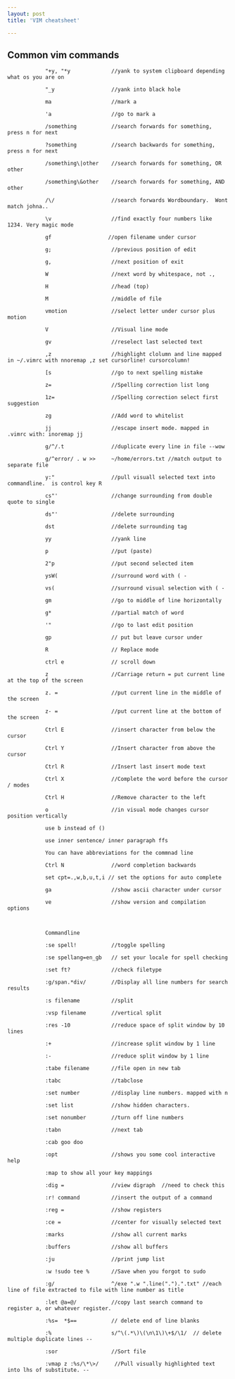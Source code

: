 ```yaml
---
layout: post
title: 'VIM cheatsheet'

---
```


Common vim commands
--------------------


				"+y, "*y             //yank to system clipboard depending what os you are on
				
				"_y                  //yank into black hole
				
				ma                   //mark a
				
				'a                   //go to mark a
				
				/something           //search forwards for something, press n for next
				
				?something           //search backwards for something, press n for next
				
				/something\|other    //search forwards for something, OR other
				
				/something\&other    //search forwards for something, AND other
				
				/\/                  //search forwards Wordboundary.  Wont match johna..
				
				\v                   //find exactly four numbers like 1234. Very magic mode
				
				gf                  //open filename under cursor
				
				g;                   //previous position of edit
				
				g,                   //next position of exit
				
				W                    //next word by whitespace, not .,
				
				H                    //head (top)
				
				M                    //middle of file
				
				vmotion              //select letter under cursor plus motion
				
				V                    //Visual line mode
				
				gv                   //reselect last selected text
				
				,z                   //highlight clolumn and line mapped in ~/.vimrc with nnoremap ,z set cursorline! cursorcolumn!
				
				[s                   //go to next spelling mistake
				
				z=                   //Spelling correction list long
				
				1z=                  //Spelling correction select first suggestion
				
				zg                   //Add word to whitelist
				
				jj                   //escape insert mode. mapped in .vimrc with: inoremap jj 
				
				g/^/.t               //duplicate every line in file --wow
				
				g/^error/ . w >>     ~/home/errors.txt //match output to separate file
				
				y:"                  //pull visuall selected text into commandline.  is control key R
				
				cs"'                 //change surrounding from double quote to single
				
				ds"'                 //delete surrounding
				
				dst                  //delete surrounding tag
				
				yy                   //yank line
				
				p                    //put (paste)
				
				2"p                  //put second selected item
				
				ysW(                 //surround word with ( -
				
				vs(                  //surround visual selection with ( -
				
				gm                   //go to middle of line horizontally
				
				g*                   //partial match of word
				
				'"                   //go to last edit position
				
				gp                   // put but leave cursor under 
				
				R                    // Replace mode 
				
				ctrl e               // scroll down
				
				z                    //Carriage return = put current line at the top of the screen
				
				z. =                 //put current line in the middle of the screen
				
				z- =                 //put current line at the bottom of the screen
				
				Ctrl E               //insert character from below the cursor
				
				Ctrl Y               //Insert character from above the cursor
				
				Ctrl R               //Insert last insert mode text 
				
				Ctrl X               //Complete the word before the cursor / modes
				
				Ctrl H               //Remove character to the left
				
				o                    //in visual mode changes cursor position vertically
				
				use b instead of ()
				
				use inner sentence/ inner paragraph ffs
				
				You can have abbreviations for the commnad line
				
				Ctrl N               //word completion backwards
				
				set cpt=.,w,b,u,t,i // set the options for auto complete
				
				ga                   //show ascii character under cursor
				
				ve                   //show version and compilation options
				
				
				
				Commandline
				
				:se spell!           //toggle spelling 
				
				:se spellang=en_gb   // set your locale for spell checking
				
				:set ft?             //check filetype
				
				:g/span.*div/        //Display all line numbers for search results
				
				:s filename          //split
				
				:vsp filename        //vertical split
				
				:res -10             //reduce space of split window by 10 lines
				
				:+                   //increase split window by 1 line
				
				:-                   //reduce split window by 1 line
				
				:tabe filename       //file open in new tab
				
				:tabc                //tabclose
				
				:set number          //display line numbers. mapped with n
				
				:set list            //show hidden characters.
				
				:set nonumber        //turn off line numbers
				
				:tabn                //next tab
				
				:cab goo doo
				
				:opt                 //shows you some cool interactive help
				
				:map to show all your key mappings
				
				:dig =               //view digraph  //need to check this
				
				:r! command          //insert the output of a command
				
				:reg =               //show registers
				
				:ce =                //center for visually selected text
				
				:marks               //show all current marks
				
				:buffers             //show all buffers
				
				:ju                  //print jump list
				
				:w !sudo tee %       //Save when you forgot to sudo
				
				:g/                  ^/exe ".w ".line(".").".txt" //each line of file extracted to file with line number as title
				
				:let @a=@/           //copy last search command to register a, or whatever register.
				
				:%s=  *$==           // delete end of line blanks
				
				:%                   s/^\(.*\)\(\n\1\)\+$/\1/  // delete multiple duplicate lines --
				
				:sor                 //Sort file
				
				:vmap z :%s/\*\>/     //Pull visually highlighted text into lhs of substitute. --
